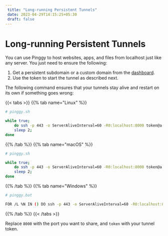 ```yaml
---
 title: "Long-running Persistent Tunnels" 
 date: 2023-04-29T14:15:25+05:30 
 draft: false 
---
```


# Long-running Persistent Tunnels

You can use Pinggy to host websites, apps, and files from localhost just like any server. You just need to ensure the following:

1. Get a persistent subdomain or a custom domain from the <a href="https://dashboard.pinggy.io" target="_blank">dashboard</a>.
2. Use the token to start the tunnel as described next.

The following command ensures that your tunnels stay alive and restart on its own if something goes wrong:

{{< tabs >}}
{{% tab name="Linux" %}}

```bash
# pinggy.sh

while true;
    do ssh -p 443 -o ServerAliveInterval=60 -R0:localhost:8000 token@a.pinggy.io;
    sleep 2;
done
```

{{% /tab %}}
{{% tab name="macOS" %}}

```bash
# pinggy.sh

while true;
    do ssh -p 443 -o ServerAliveInterval=60 -R0:localhost:8000 token@a.pinggy.io;
    sleep 2;
done
```

{{% /tab %}}
{{% tab name="Windows" %}}

```bash
# pinggy.bat

FOR /L %N IN () DO ssh -p 443 -o ServerAliveInterval=60 -R0:localhost:8000 token@a.pinggy.io
```

{{% /tab %}}
{{< /tabs >}}

Replace `8000` with the port you want to share, and `token` with your tunnel token.
